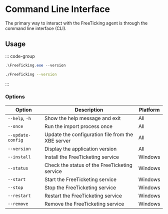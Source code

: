 # Command Line Interface

The primary way to interact with the FreeTicking agent is through the command line interface (CLI).

## Usage

::: code-group

```powershell [Windows]
.\FreeTicking.exe --version
```

```bash [Linux / macOS]
./FreeTicking --version
```

:::

### Options

| Option            | Description                                       | Platform |
| ----------------- | ------------------------------------------------- | -------- |
| `--help`, `-h`    | Show the help message and exit                    | All      |
| `--once`          | Run the import process once                       | All      |
| `--update-config` | Update the configuration file from the XBE server | All      |
| `--version`       | Display the application version                   | All      |
| `--install`       | Install the FreeTicketing service                 | Windows  |
| `--status`        | Check the status of the FreeTicketing service     | Windows  |
| `--start`         | Start the FreeTicketing service                   | Windows  |
| `--stop`          | Stop the FreeTicketing service                    | Windows  |
| `--restart`       | Restart the FreeTicketing service                 | Windows  |
| `--remove`        | Remove the FreeTicketing service                  | Windows  |
